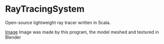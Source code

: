 # RayTracingSystem
Open-source lightweight ray tracer written in Scala.

[Image](https://i.imgur.com/fCryK18.png)
Image was made by this program, the model meshed and textured in Blender
